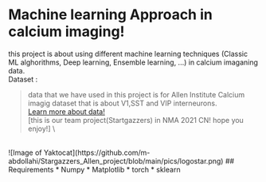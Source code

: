 # Machine learning Approach in calcium imaging!
this project is about using different machine learning techniques (Classic ML alghorithms, Deep learning, Ensemble learning, ...) in calcium imaganing data. \
Dataset :
> data that we have used in this project is for Allen Institute Calcium imagig dataset that is about V1,SST and VIP interneurons. \
> [Learn more about data!](https://compneuro.neuromatch.io/projects/neurons/README.html) \
[this is our team project(Startgazzers) in NMA 2021 CN! hope you enjoy!] \
</br>
![Image of Yaktocat](https://github.com/m-abdollahi/Stargazzers_Allen_project/blob/main/pics/logostar.png)
## Requirements
* Numpy
* Matplotlib
* torch
* sklearn
